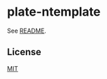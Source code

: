 # plate-ntemplate

See [README](https://github.com/udecode/plate).

## License

[MIT](../../../LICENSE)
